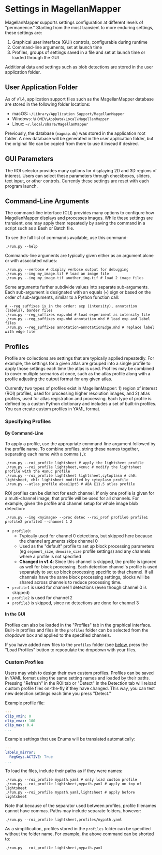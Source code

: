 # Settings in MagellanMapper

MagellanMapper supports settings configuration at different levels of "permanence." Starting from the most transient to more enduring settings, these settings are:

1. Graphical user interface (GUI) controls, configurable during runtime
1. Command-line arguments, set at launch time
1. Profiles, groups of settings saved in a file and set at launch time or loaded through the GUI

Additional data and settings such as blob detections are stored in the user application folder.

## User Application Folder

As of v1.4, application support files such as the MagellanMapper database are stored in the following folder locations:
- macOS: `~/Library/Application Support/MagellanMapper`
- Windows: `%HOME%\AppData\Local\MagellanMapper`
- Linux: `~/.local/share/MagellanMapper`

Previously, the database (`magmap.db`) was stored in the application root folder. A new database will be generated in the user application folder, but the original file can be copied from there to use it insead if desired.

## GUI Parameters

The ROI selector provides many options for displaying 2D and 3D regions of interest. Users can select these parameters through checkboxes, sliders, text input, or other controls. Currently these settings are reset with each program launch.

## Command-Line Arguments

The command-line interface (CLI) provides many options to configure how MagellanMapper displays and processes images. While these settings are transient, one may apply them repeatedly by saving the command in a script such as a Bash or Batch file.

To see the full list of commands available, use this command:

```
./run.py --help
```

Commands-line arguments are typically given either as an argument alone or with associated values:

```
./run.py --verbose # display verbose output for debugging
./run.py --img my_image.tif # load an image file
./run.py --img my_image.tif another_img.tif # load 2 image files
```

Some arguments further subdivide values into separate sub-arguments. Each sub-argument is designated with an equals (`=`) sign or based on the order of sub-arguments, similar to a Python function call:

```
# --reg_suffixes is in the order: exp (intensity), annotation (labels), border files
./run.py --reg_suffixes exp.mhd # load experiment as intensity file
./run.py --reg_suffixes exp.mhd annotation.mhd # load exp and label files
./run.py --reg_suffixes annotation=annotationEdge.mhd # replace label with edge file
```

## Profiles

Profile are collections are settings that are typically applied repeatedly. For example, the settings for a given atlas are grouped into a single profile to apply those settings each time the atlas is used. Profiles may be combined to cover multiple scenarios at once, such as the atlas profile along with a profile adjusting the output format for any given atlas.

Currently two types of profiles exist in MagellanMapper: 1) region of interest (ROI) profiles, used for processing higher resolution images, and 2) atlas profiles, used for atlas registration and processing. Each type of profile is defined by a custon Python dictionary and includes a set of built-in profiles. You can create custom profiles in YAML format.

### Specifying Profiles

#### By Command-Line

To apply a profile, use the appropriate command-line argument followed by the profile name. To combine profiles, string these names together, separating each name with a comma (`,`):

```
./run.py --roi_profile lightsheet # apply the lightsheet profile
./run.py --roi_profile lightsheet,4xnuc # modify the lightsheet profile with the 4xnuc profile
./run.py --roi_profile lightsheet lightsheet,cytoplasm # ch0: lightsheet, ch1: lightsheet modified by cytoplasm profile
./run.py --atlas_profile abae11pt5 # ABA E11.5 atlas profile
```

ROI profiles can be distinct for each channel. If only one profile is given for a multi-channel image, that profile will be used for all channels. For example, given the profile and channel setup for whole image blob detection:

```
./run.py --img <myimage> --proc detec --roi_prof profile0 profile1 profile2 profile3 --channel 1 2 
```

- `profile0`:
  -  Typically used for channel 0 detections, but skipped here because the channel arguments skips channel 0
  -  Used as the "default" profile to set up block processing parameters (eg `segment_size`, `denoise_size` profile settings) and any channels where a profile is not specified
  - **Changed in v1.4**: Since this channel is skipped, the profile is ignored as well for block processing. Each detection channel's profile is used separately to set up block processing specific to that channel. If all channels have the same block processing settings, blocks will be shared across channels to reduce processing time.
- `profile1` is used for channel 1 detections (even though channel 0 is skipped)
- `profile2` is used for channel 2
- `profile3` is skipped, since no detections are done for channel 3

#### In the GUI

Profiles can also be loaded in the "Profiles" tab in the graphical interface. Built-in profiles and files in the `profiles` folder can be selected from the dropdown box and applied to the specified channels.

If you have added new files to the `profiles` folder (see [below](#custom-profiles), press the "Load Profiles" button to repopulate the dropdown with your files.

### Custom Profiles

Users may wish to design their own custom profiles. Profiles can be saved in YAML format using the same setting names and loaded by their paths. Pressing "Refresh" in the ROI tab or "Detect" in the Detection tab will reload custom profile files on-the-fly if they have changed. This way, you can test new detection settings each time you press "Detect."

Example profile file:

```yaml
---
clip_vmin: 0
clip_vmax: 100
clip_max: 0.4
...
```

Example settings that use Enums will be translated automatically:

```yaml
---
labels_mirror:
  RegKeys.ACTIVE: True
...
```

To load the files, include their paths as if they were names:

```
./run.py --roi_profile mypath.yaml # only load custom profile
./run.py --roi_profile lightsheet,mypath.yaml # apply on top of lightsheet
./run.py --roi_profile mypath.yaml,lightsheet # apply before lightsheet
```

Note that because of the separator used between profiles, profile filenames cannot have commas. Paths may include separate folders, however:

```
./run.py --roi_profile lightsheet,profiles/mypath.yaml
```

As a simplification, profiles stored in the `profiles` folder can be specified without the folder name. For example, the above command can be shorted to:

```
./run.py --roi_profile lightsheet,mypath.yaml
```
